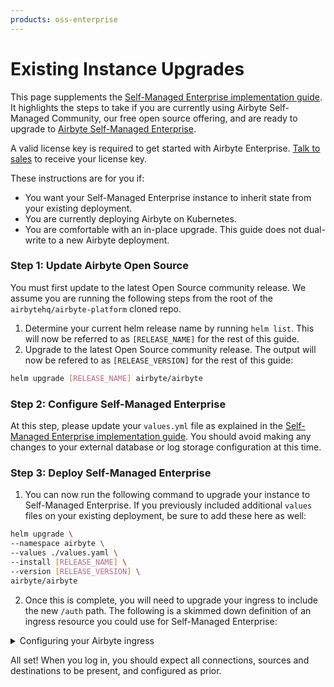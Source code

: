 ```yaml
---
products: oss-enterprise
---
```


# Existing Instance Upgrades

This page supplements the [Self-Managed Enterprise implementation guide](./implementation-guide.md). It highlights the steps to take if you are currently using Airbyte Self-Managed Community, our free open source offering, and are ready to upgrade to [Airbyte Self-Managed Enterprise](./README.md).

A valid license key is required to get started with Airbyte Enterprise. [Talk to sales](https://airbyte.com/company/talk-to-sales) to receive your license key.

These instructions are for you if:

- You want your Self-Managed Enterprise instance to inherit state from your existing deployment.
- You are currently deploying Airbyte on Kubernetes.
- You are comfortable with an in-place upgrade. This guide does not dual-write to a new Airbyte deployment.

### Step 1: Update Airbyte Open Source

You must first update to the latest Open Source community release. We assume you are running the following steps from the root of the `airbytehq/airbyte-platform` cloned repo.

1. Determine your current helm release name by running `helm list`. This will now be referred to as `[RELEASE_NAME]` for the rest of this guide.
2. Upgrade to the latest Open Source community release. The output will now be refered to as `[RELEASE_VERSION]` for the rest of this guide:

```sh
helm upgrade [RELEASE_NAME] airbyte/airbyte
```

### Step 2: Configure Self-Managed Enterprise

At this step, please update your `values.yml` file as explained in the [Self-Managed Enterprise implementation guide](./implementation-guide.md). You should avoid making any changes to your external database or log storage configuration at this time.

### Step 3: Deploy Self-Managed Enterprise

1. You can now run the following command to upgrade your instance to Self-Managed Enterprise. If you previously included additional `values` files on your existing deployment, be sure to add these here as well:

```sh
helm upgrade \
--namespace airbyte \
--values ./values.yaml \
--install [RELEASE_NAME] \
--version [RELEASE_VERSION] \
airbyte/airbyte
```

2. Once this is complete, you will need to upgrade your ingress to include the new `/auth` path. The following is a skimmed down definition of an ingress resource you could use for Self-Managed Enterprise:

<details>
<summary>Configuring your Airbyte ingress</summary>

```yaml
apiVersion: networking.k8s.io/v1
kind: Ingress
metadata:
  name: # ingress name, example: enterprise-demo
  annotations:
    ingress.kubernetes.io/ssl-redirect: "false"
spec:
  ingressClassName: nginx
  rules:
    - host: # host, example: enterprise-demo.airbyte.com
      http:
        paths:
          - backend:
              service:
                # format is ${RELEASE_NAME}-airbyte-webapp-svc
                name: airbyte-enterprise-airbyte-webapp-svc
                port:
                  number: 80 # service port, example: 8080
            path: /
            pathType: Prefix
          - backend:
              service:
                # format is ${RELEASE_NAME}-airbyte-keycloak-svc
                name: airbyte-enterprise-airbyte-keycloak-svc
                port:
                  number: 8180
            path: /auth
            pathType: Prefix
          - backend:
              service:
                # format is ${RELEASE_NAME}-airbyte--server-svc
                name: airbyte-enterprise-airbyte-server-svc
                port:
                  number: 8001
            path: /api/public
            pathType: Prefix
```

</details>

All set! When you log in, you should expect all connections, sources and destinations to be present, and configured as prior.
